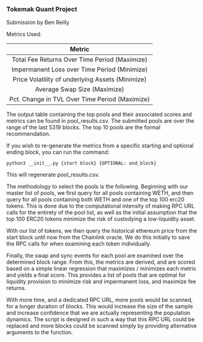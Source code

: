### Tokemak Quant Project

Submission by Ben Reilly

Metrics Used:

|                      Metric                      |
| :----------------------------------------------: |
|  Total Fee Returns Over Time Period (Maximize)   |
|   Impermanent Loss over Time Period (Minimize)   |
| Price Volatility of underlying Assets (Minimize) |
|           Average Swap Size (Maximize)           |
|  Pct. Change in TVL Over Time Period (Maximize)  |

The output table containing the top pools and their associated scores and metrics can be found in pool_results.csv. The submitted pools are over the range of the last 5319 blocks. The top 10 pools are the formal recommendation.

If you wish to re-generate the metrics from a specific starting and optional ending block, you can run the command:

`python3 __init__.py {start block} {OPTIONAL: end_block}`

This will regenerate pool_results.csv.

The methodology to select the pools is the following. Beginning with our master list of pools, we first query for all pools containing WETH, and then query for all pools containing both WETH and one of the top 100 erc20 tokens. This is done due to the computational intensity of making RPC URL calls for the entirety of the pool list, as well as the initial assumption that the top 100 ERC20 tokens minimize the risk of custodying a low-liquidity asset.

With our list of tokens, we then query the historical ethereum price from the start block until now from the Chainlink oracle. We do this initially to save the RPC calls for when examining each token individually.

Finally, the swap and sync events for each pool are examined over the determined block range. From this, the metrics are derived, and are scored based on a simple linear regression that maximizes / minimizes each metric and yields a final score. This provides a list of pools that are optimal for liquidity provision to minimize risk and impermanent loss, and maximize fee returns.

With more time, and a dedicated RPC URL, more pools would be scanned, for a longer duration of blocks. This would increase the size of the sample and increase confidence that we are actually representing the population dynamics. The script is designed in such a way that this RPC URL could be replaced and more blocks could be scanned simply by providing alternative arguments to the function.
